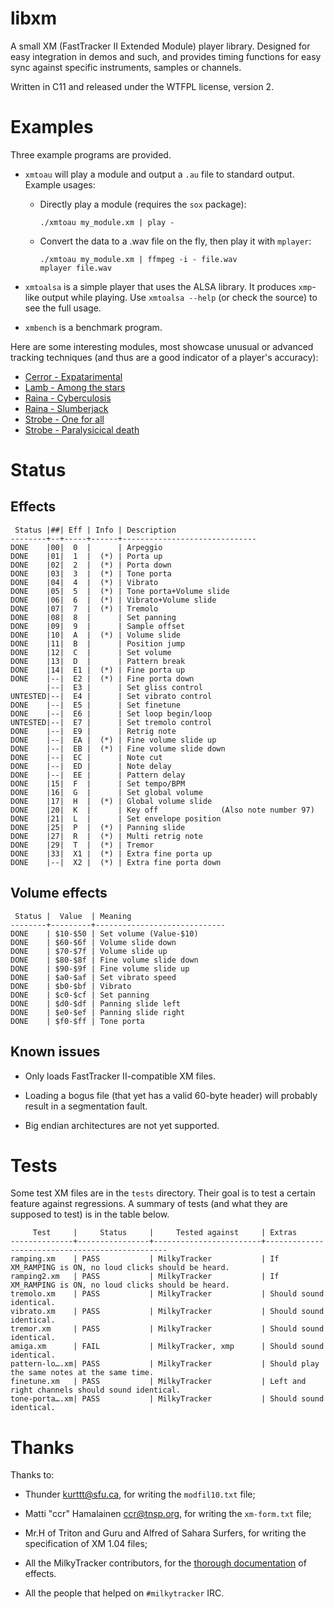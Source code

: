 libxm
=====

A small XM (FastTracker II Extended Module) player library. Designed
for easy integration in demos and such, and provides timing functions
for easy sync against specific instruments, samples or channels.

Written in C11 and released under the WTFPL license, version 2.

Examples
========

Three example programs are provided.

* `xmtoau` will play a module and output a `.au` file to standard
  output. Example usages:

  * Directly play a module (requires the `sox` package):

    ~~~
	./xmtoau my_module.xm | play -
	~~~

  * Convert the data to a .wav file on the fly, then play it with `mplayer`:

    ~~~
    ./xmtoau my_module.xm | ffmpeg -i - file.wav
    mplayer file.wav
	~~~

* `xmtoalsa` is a simple player that uses the ALSA library. It
  produces `xmp`-like output while playing. Use `xmtoalsa --help` (or
  check the source) to see the full usage.

* `xmbench` is a benchmark program.

Here are some interesting modules, most showcase unusual or advanced
tracking techniques (and thus are a good indicator of a player's
accuracy):

* [Cerror - Expatarimental](http://modarchive.org/module.php?136603)
* [Lamb - Among the stars](http://modarchive.org/module.php?165819)
* [Raina - Cyberculosis](http://modarchive.org/module.php?165308)
* [Raina - Slumberjack](http://modarchive.org/module.php?148721)
* [Strobe - One for all](http://modarchive.org/module.php?161246)
* [Strobe - Paralysicical death](http://modarchive.org/module.php?65817)

Status
======

Effects
-------

~~~
 Status |##| Eff | Info | Description
--------+--+-----+------+------------------------------
DONE    |00|  0  |      | Arpeggio
DONE    |01|  1  |  (*) | Porta up
DONE    |02|  2  |  (*) | Porta down
DONE    |03|  3  |  (*) | Tone porta
DONE    |04|  4  |  (*) | Vibrato
DONE    |05|  5  |  (*) | Tone porta+Volume slide
DONE    |06|  6  |  (*) | Vibrato+Volume slide
DONE    |07|  7  |  (*) | Tremolo
DONE    |08|  8  |      | Set panning
DONE    |09|  9  |      | Sample offset
DONE    |10|  A  |  (*) | Volume slide
DONE    |11|  B  |      | Position jump
DONE    |12|  C  |      | Set volume
DONE    |13|  D  |      | Pattern break
DONE    |14|  E1 |  (*) | Fine porta up
DONE    |--|  E2 |  (*) | Fine porta down
        |--|  E3 |      | Set gliss control
UNTESTED|--|  E4 |      | Set vibrato control
DONE    |--|  E5 |      | Set finetune
DONE    |--|  E6 |      | Set loop begin/loop
UNTESTED|--|  E7 |      | Set tremolo control
DONE    |--|  E9 |      | Retrig note
DONE    |--|  EA |  (*) | Fine volume slide up
DONE    |--|  EB |  (*) | Fine volume slide down
DONE    |--|  EC |      | Note cut
DONE    |--|  ED |      | Note delay
DONE    |--|  EE |      | Pattern delay
DONE    |15|  F  |      | Set tempo/BPM
DONE    |16|  G  |      | Set global volume
DONE    |17|  H  |  (*) | Global volume slide
DONE    |20|  K  |      | Key off              (Also note number 97)
DONE    |21|  L  |      | Set envelope position
DONE    |25|  P  |  (*) | Panning slide
DONE    |27|  R  |  (*) | Multi retrig note
DONE    |29|  T  |  (*) | Tremor
DONE    |33|  X1 |  (*) | Extra fine porta up
DONE    |--|  X2 |  (*) | Extra fine porta down
~~~

Volume effects
--------------

~~~
 Status |  Value  | Meaning
--------+---------+-----------------------------
DONE    | $10-$50 | Set volume (Value-$10)
DONE    | $60-$6f | Volume slide down
DONE    | $70-$7f | Volume slide up
DONE    | $80-$8f | Fine volume slide down
DONE    | $90-$9f | Fine volume slide up
DONE    | $a0-$af | Set vibrato speed
DONE    | $b0-$bf | Vibrato
DONE    | $c0-$cf | Set panning
DONE    | $d0-$df | Panning slide left
DONE    | $e0-$ef | Panning slide right
DONE    | $f0-$ff | Tone porta
~~~

Known issues
------------

* Only loads FastTracker II-compatible XM files.

* Loading a bogus file (that yet has a valid 60-byte header) will
  probably result in a segmentation fault.

* Big endian architectures are not yet supported.

Tests
=====

Some test XM files are in the `tests` directory. Their goal is to test
a certain feature against regressions. A summary of tests (and what
they are supposed to test) is in the table below.

~~~
     Test     |     Status     |     Tested against     | Extras
--------------+----------------+------------------------+------------------------------------------------
ramping.xm    | PASS           | MilkyTracker           | If XM_RAMPING is ON, no loud clicks should be heard.
ramping2.xm   | PASS           | MilkyTracker           | If XM_RAMPING is ON, no loud clicks should be heard.
tremolo.xm    | PASS           | MilkyTracker           | Should sound identical.
vibrato.xm    | PASS           | MilkyTracker           | Should sound identical.
tremor.xm     | PASS           | MilkyTracker           | Should sound identical.
amiga.xm      | FAIL           | MilkyTracker, xmp      | Should sound identical.
pattern-lo….xm| PASS           | MilkyTracker           | Should play the same notes at the same time.
finetune.xm   | PASS           | MilkyTracker           | Left and right channels should sound identical.
tone-porta….xm| PASS           | MilkyTracker           | Should sound identical.
~~~

Thanks
======

Thanks to:

* Thunder <kurttt@sfu.ca>, for writing the `modfil10.txt` file;

* Matti "ccr" Hamalainen <ccr@tnsp.org>, for writing the `xm-form.txt`
  file;

* Mr.H of Triton and Guru and Alfred of Sahara Surfers, for writing
  the specification of XM 1.04 files;

* All the MilkyTracker contributors, for the [thorough
  documentation](http://www.milkytracker.org/docs/MilkyTracker.html#effects)
  of effects.

* All the people that helped on `#milkytracker` IRC.
